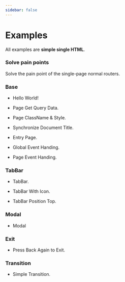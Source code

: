 ```yaml
---
sidebar: false
---
```

# Examples

<!-- ## Simple Single HTML -->
All examples are **simple single HTML**.


### Solve pain points
Solve the pain point of the single-page normal routers.
<source-preview name="quick-example" />

### Base
- Hello World!
  <source-preview name="two-pages" />

- Page Get Query Data.
  <source-preview name="page-get-query" />

- Page ClassName & Style.
  <source-preview name="class-name" />

<!-- - Navigator.
  <source-preview name="two-pages" /> -->

- Synchronize Document Title.
  <source-preview name="synchronize-document-title" />

- Entry Page.
  <source-preview name="entry-page" />

- Global Event Handing.
  <source-preview name="global-event-handing" />

- Page Event Handing.
  <source-preview name="page-event-handing" />







### TabBar
- TabBar.
  <source-preview name="tabbar" />

- TabBar With Icon.
  <source-preview name="tabbar-with-icon" />

- TabBar Position Top.
  <source-preview name="tabbar-position-top" />

### Modal
- Modal
<source-preview name="modal" />

### Exit
- Press Back Again to Exit.
<source-preview name="press-back-again-to-exit" />

### Transition
- Simple Transition.
  <source-preview name="transition-simple" />

<!-- - Transition With Amimate.css.
  <source-preview name="transition-with-amimate" />

- Transition of Tab Slide.
  <source-preview name="transition-of-tab-pages-slide" />

- Transition of Tab Slide Using CSS Var.
  <source-preview name="transition-of-tab-pages-slide-css-var" /> -->